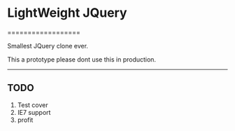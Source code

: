 # LightWeight JQuery
==================

Smallest JQuery clone ever.

This a prototype please dont use this in production.

***

## TODO

1. Test cover
2. IE7 support 
3. profit